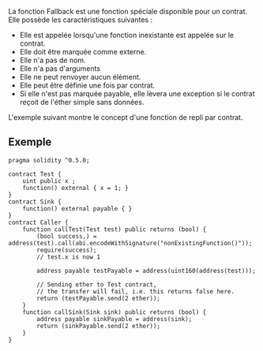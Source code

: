 La fonction Fallback est une fonction spéciale disponible pour un contrat. Elle possède les caractéristiques suivantes :

- Elle est appelée lorsqu'une fonction inexistante est appelée sur le contrat.
- Elle doit être marquée comme externe.
- Elle n'a pas de nom.
- Elle n'a pas d'arguments
- Elle ne peut renvoyer aucun élément.
- Elle peut être définie une fois par contrat.
- Si elle n'est pas marquée payable, elle lèvera une exception si le contrat reçoit de l'éther simple sans données.

L'exemple suivant montre le concept d'une fonction de repli par contrat.

## Exemple

```solidity
pragma solidity ^0.5.0;

contract Test {
    uint public x ;
    function() external { x = 1; }    
}
contract Sink {
    function() external payable { }
}
contract Caller {
    function callTest(Test test) public returns (bool) {
        (bool success,) = address(test).call(abi.encodeWithSignature("nonExistingFunction()"));
        require(success);
        // test.x is now 1

        address payable testPayable = address(uint160(address(test)));

        // Sending ether to Test contract,
        // the transfer will fail, i.e. this returns false here.
        return (testPayable.send(2 ether));
    }
    function callSink(Sink sink) public returns (bool) {
        address payable sinkPayable = address(sink);
        return (sinkPayable.send(2 ether));
    }
}
```